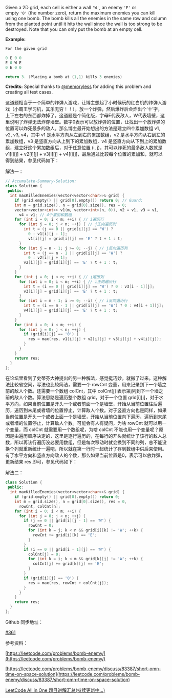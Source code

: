 Given a 2D grid, each cell is either a wall `'W'`, an enemy `'E'` or empty `'0'` (the number zero), return the maximum enemies you can kill using one bomb. The bomb kills all the enemies in the same row and column from the planted point until it hits the wall since the wall is too strong to be destroyed. Note that you can only put the bomb at an empty cell.

**Example:**

```cpp
For the given grid

0 E 0 0
E 0 W E
0 E 0 0

return 3. (Placing a bomb at (1,1) kills 3 enemies)
```

**Credits:** Special thanks to [@memoryless](https://discuss.leetcode.com/user/memoryless) for adding this problem and creating all test cases.

这道题相当于一个简单的炸弹人游戏，让博主想起了小时候玩的红白机的炸弹人游戏（小霸王学习机，其乐无穷！！），放一个炸弹，然后爆炸后会炸出个‘十’字，上下左右的东西都炸掉了。这道题是个简化版，字母E代表敌人，W代表墙壁，这里说明了炸弹无法炸穿墙壁。数字0表示可以放炸弹的位置，让找出一个放炸弹的位置可以炸死最多的敌人。那么博主最开始想出的方法是建立四个累加数组 v1, v2, v3, v4，其中 v1 是水平方向从左到右的累加数组，v2 是水平方向从右到左的累加数组，v3 是竖直方向从上到下的累加数组，v4 是竖直方向从下到上的累加数组，建立好这个累加数组后，对于任意位置 (i, j)，其可以炸死的最多敌人数就是 v1[i][j] + v2[i][j] + v3[i][j] + v4[i][j]，最后通过比较每个位置的累加和，就可以得到结果，参见代码如下：

解法一：

```cpp
// Accumulate-Summary-Solution:
class Solution {
 public:
  int maxKilledEnemies(vector<vector<char>>& grid) {
    if (grid.empty() || grid[0].empty()) return 0; // Guard:
    int m = grid.size(), n = grid[0].size(), res = 0;
    vector<vector<int>> v1(m, vector<int>(n, 0)), v2 = v1, v3 = v1,
      v4 = v1; // 4个累加和数组
    for (int i = 0; i < m; ++i) { // i遍历行
      for (int j = 0; j < n; ++j) { // j正向遍历列
        int t = (j == 0 || grid[i][j] == 'W') ?
          0 : v1[i][j - 1];
          v1[i][j] = grid[i][j] == 'E' ? t + 1 : t;
      }
      for (int j = n - 1; j >= 0; --j) { // j反向遍历列
        int t = (j == n - 1 || grid[i][j] == 'W') ?
          0 : v2[i][j + 1];
        v2[i][j] = grid[i][j] == 'E' ? t + 1 : t;
      }
    }
    for (int j = 0; j < n; ++j) { // j遍历列
      for (int i = 0; i < m; ++i) { // i正向遍历行
        int t = (i == 0 || grid[i][j] == 'W') ? 0 : v3[i - 1][j];
        v3[i][j] = grid[i][j] == 'E' ? t + 1 : t;
      }
      for (int i = m - 1; i >= 0; --i) { // i反向遍历行
        int t = (i == m - 1 || grid[i][j] == 'W') ? 0 : v4[i + 1][j];
        v4[i][j] = grid[i][j] == 'E' ? t + 1 : t;
      }
    }
    for (int i = 0; i < m; ++i) {
      for (int j = 0; j < n; ++j) {
        if (grid[i][j] == '0') {
          res = max(res, v1[i][j] + v2[i][j] + v3[i][j] + v4[i][j]);
        }
      }
    }
    return res;
  }
};
```

在论坛里看到了史蒂芬大神提出的另一种解法，感觉挺巧妙，就搬了过来。这种解法比较省空间，写法也比较简洁，需要一个 rowCnt 变量，用来记录到下一个墙之前的敌人个数。还需要一个数组 colCnt，其中 colCnt[j] 表示第j列到下一个墙之前的敌人个数。算法思路是遍历整个数组 grid，对于一个位置 grid[i][j]，对于水平方向，如果当前位置是开头一个或者前面一个是墙壁，开始从当前位置往后遍历，遍历到末尾或者墙的位置停止，计算敌人个数。对于竖直方向也是同样，如果当前位置是开头一个或者上面一个是墙壁，开始从当前位置向下遍历，遍历到末尾或者墙的位置停止，计算敌人个数。可能会有人有疑问，为啥 rowCnt 就可以用一个变量，而 colCnt 就需要用一个数组呢，为啥 colCnt 不能也用一个变量呢？原因是由遍历顺序决定的，这里是逐行遍历的，在每行的开头就统计了该行的敌人总数，所以再该行遍历没必要用数组，但是每次移动时就会换到不同的列，总不能没换个列就重新统计一遍吧，所以就在第一行时一起统计了存到数组中供后来使用。有了水平方向和竖直方向敌人的个数，那么如果当前位置是0，表示可以放炸弹，更新结果 res 即可，参见代码如下：

解法二：

```cpp
class Solution {
 public:
  int maxKilledEnemies(vector<vector<char>>& grid) {
    if (grid.empty() || grid[0].empty()) return 0;
    int m = grid.size(), n = grid[0].size(), res = 0,
      rowCnt, colCnt[n];
    for (int i = 0; i < m; ++i) {
      for (int j = 0; j < n; ++j) {
        if (j == 0 || grid[i][j - 1] == 'W') {
          rowCnt = 0;
          for (int k = j; k < n && grid[i][k] != 'W'; ++k) {
            rowCnt += grid[i][k] == 'E';
          }
        }
        if (i == 0 || grid[i - 1][j] == 'W') {
          colCnt[j] = 0;
          for (int k = i; k < m && grid[k][j] != 'W'; ++k) {
            colCnt[j] += grid[k][j] == 'E';
          }
        }
        if (grid[i][j] == '0') {
          res = max(res, rowCnt + colCnt[j]);
        }
      }
    }
    return res;
  }
};
```

Github 同步地址：

[#361](https://github.com/grandyang/leetcode/issues/361)

参考资料：

[https://leetcode.com/problems/bomb-enemy/](https://leetcode.com/problems/bomb-enemy/)

[https://leetcode.com/problems/bomb-enemy/discuss/83387/short-omn-time-on-space-solution](https://leetcode.com/problems/bomb-enemy/discuss/83387/short-omn-time-on-space-solution)

[LeetCode All in One 题目讲解汇总(持续更新中...)](http://www.cnblogs.com/grandyang/p/4606334.html)